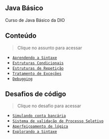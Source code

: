 ## Java Básico

Curso de Java Básico da DIO

## Conteúdo

> Clique no assunto para acessar
- [`Aprendendo a Sintaxe`](Java-basic)
- [`Estruturas Condicionais`](Estruturas-condicionais)
- [`Estruturas de Repetição`](Estruturas-repeticao)
- [`Tratamento de Exceções`](Estruturas-excepcionais)
- [`Debugging`]()

## Desafios de código

> Clique no desafio para acessar
- [`Simulando conta bancária`](Conta-banco)
- [`Sistema de validação de Processo Seletivo`]()
- [`Aperfeiçoamento de lógica`]()
- [`Explorando a Sintaxe`]()
